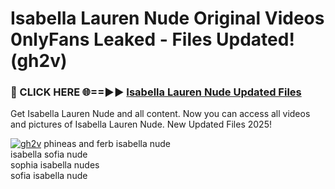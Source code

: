 # Isabella Lauren Nude Original Videos 0nlyFans Leaked - Files Updated! (gh2v)

<h3>🔴 CLICK HERE 🌐==►► <a href="https://tinyurl.com/4mcuefdz" rel="nofollow">Isabella Lauren Nude Updated Files</a></h3>

Get Isabella Lauren Nude and all content. Now you can access all videos and pictures of Isabella Lauren Nude. New Updated Files 2025!

[![gh2v](https://i.imgur.com/StAQSOY.gif)](https://tinyurl.com/4mcuefdz)
phineas and ferb isabella nude<br>
isabella sofia nude<br>
sophia isabella nudes<br>
sofia isabella nude